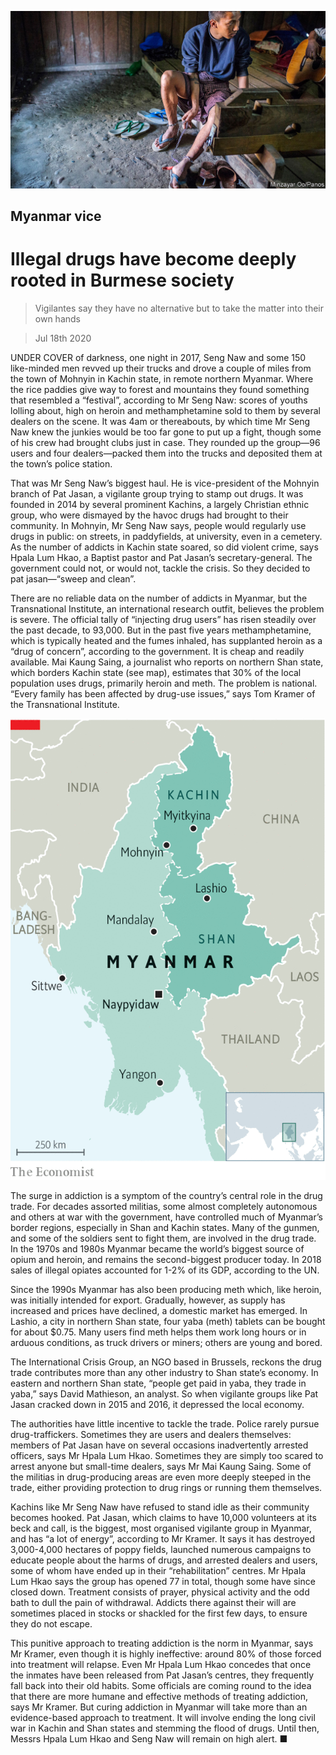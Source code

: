 ![](./images/20200718_ASP003_0.jpg)

## Myanmar vice

# Illegal drugs have become deeply rooted in Burmese society

> Vigilantes say they have no alternative but to take the matter into their own hands

> Jul 18th 2020

UNDER COVER of darkness, one night in 2017, Seng Naw and some 150 like-minded men revved up their trucks and drove a couple of miles from the town of Mohnyin in Kachin state, in remote northern Myanmar. Where the rice paddies give way to forest and mountains they found something that resembled a “festival”, according to Mr Seng Naw: scores of youths lolling about, high on heroin and methamphetamine sold to them by several dealers on the scene. It was 4am or thereabouts, by which time Mr Seng Naw knew the junkies would be too far gone to put up a fight, though some of his crew had brought clubs just in case. They rounded up the group—96 users and four dealers—packed them into the trucks and deposited them at the town’s police station.

That was Mr Seng Naw’s biggest haul. He is vice-president of the Mohnyin branch of Pat Jasan, a vigilante group trying to stamp out drugs. It was founded in 2014 by several prominent Kachins, a largely Christian ethnic group, who were dismayed by the havoc drugs had brought to their community. In Mohnyin, Mr Seng Naw says, people would regularly use drugs in public: on streets, in paddyfields, at university, even in a cemetery. As the number of addicts in Kachin state soared, so did violent crime, says Hpala Lum Hkao, a Baptist pastor and Pat Jasan’s secretary-general. The government could not, or would not, tackle the crisis. So they decided to pat jasan—“sweep and clean”.

There are no reliable data on the number of addicts in Myanmar, but the Transnational Institute, an international research outfit, believes the problem is severe. The official tally of “injecting drug users” has risen steadily over the past decade, to 93,000. But in the past five years methamphetamine, which is typically heated and the fumes inhaled, has supplanted heroin as a “drug of concern”, according to the government. It is cheap and readily available. Mai Kaung Saing, a journalist who reports on northern Shan state, which borders Kachin state (see map), estimates that 30% of the local population uses drugs, primarily heroin and meth. The problem is national. “Every family has been affected by drug-use issues,” says Tom Kramer of the Transnational Institute.

![](./images/20200718_ASM928.png)

The surge in addiction is a symptom of the country’s central role in the drug trade. For decades assorted militias, some almost completely autonomous and others at war with the government, have controlled much of Myanmar’s border regions, especially in Shan and Kachin states. Many of the gunmen, and some of the soldiers sent to fight them, are involved in the drug trade. In the 1970s and 1980s Myanmar became the world’s biggest source of opium and heroin, and remains the second-biggest producer today. In 2018 sales of illegal opiates accounted for 1-2% of its GDP, according to the UN.

Since the 1990s Myanmar has also been producing meth which, like heroin, was initially intended for export. Gradually, however, as supply has increased and prices have declined, a domestic market has emerged. In Lashio, a city in northern Shan state, four yaba (meth) tablets can be bought for about $0.75. Many users find meth helps them work long hours or in arduous conditions, as truck drivers or miners; others are young and bored.

The International Crisis Group, an NGO based in Brussels, reckons the drug trade contributes more than any other industry to Shan state’s economy. In eastern and northern Shan state, “people get paid in yaba, they trade in yaba,” says David Mathieson, an analyst. So when vigilante groups like Pat Jasan cracked down in 2015 and 2016, it depressed the local economy. 

The authorities have little incentive to tackle the trade. Police rarely pursue drug-traffickers. Sometimes they are users and dealers themselves: members of Pat Jasan have on several occasions inadvertently arrested officers, says Mr Hpala Lum Hkao. Sometimes they are simply too scared to arrest anyone but small-time dealers, says Mr Mai Kaung Saing. Some of the militias in drug-producing areas are even more deeply steeped in the trade, either providing protection to drug rings or running them themselves.

Kachins like Mr Seng Naw have refused to stand idle as their community becomes hooked. Pat Jasan, which claims to have 10,000 volunteers at its beck and call, is the biggest, most organised vigilante group in Myanmar, and has “a lot of energy”, according to Mr Kramer. It says it has destroyed 3,000-4,000 hectares of poppy fields, launched numerous campaigns to educate people about the harms of drugs, and arrested dealers and users, some of whom have ended up in their “rehabilitation” centres. Mr Hpala Lum Hkao says the group has opened 77 in total, though some have since closed down. Treatment consists of prayer, physical activity and the odd bath to dull the pain of withdrawal. Addicts there against their will are sometimes placed in stocks or shackled for the first few days, to ensure they do not escape. 

This punitive approach to treating addiction is the norm in Myanmar, says Mr Kramer, even though it is highly ineffective: around 80% of those forced into treatment will relapse. Even Mr Hpala Lum Hkao concedes that once the inmates have been released from Pat Jasan’s centres, they frequently fall back into their old habits. Some officials are coming round to the idea that there are more humane and effective methods of treating addiction, says Mr Kramer. But curing addiction in Myanmar will take more than an evidence-based approach to treatment. It will involve ending the long civil war in Kachin and Shan states and stemming the flood of drugs. Until then, Messrs Hpala Lum Hkao and Seng Naw will remain on high alert. ■
